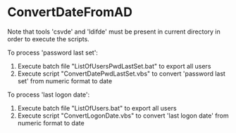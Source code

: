 # ConvertDateFromAD

Note that tools 'csvde' and 'ldifde' must be present in current directory in order to execute the scripts.

To process 'password last set':

1. Execute batch file "ListOfUsersPwdLastSet.bat" to export all users
2. Execute script "ConvertDatePwdLastSet.vbs" to convert 'password last set' from numeric format to date

To process 'last logon date':

1. Execute batch file "ListOfUsers.bat" to export all users
2. Execute script "ConvertLogonDate.vbs" to convert 'last logon date' from numeric format to date
